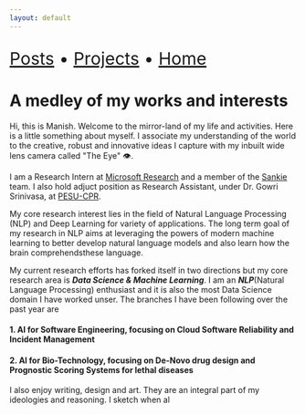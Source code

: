 ```yaml
---
layout: default
---
```


<p align="left" style="font-size:30px">
    <a href="./posts.html">Posts</a> •
    <a href="./projects.html"> Projects</a> •
    <a href="./index.html"> Home</a>
</p>


# A medley of my works and interests

Hi, this is Manish. Welcome to the mirror-land of my life and activities. Here is a little something about myself. I associate my understanding of the world to the creative, robust and innovative ideas I capture with my inbuilt wide lens camera called "The Eye" :eye:.

I am a Research Intern at [Microsoft Research](https://www.microsoft.com/en-us/research/) and a member of the [Sankie](https://www.microsoft.com/en-us/research/project/sankie/) team. I also hold adjuct position as Research Assistant, under Dr. Gowri Srinivasa, at [PESU-CPR](https://research.pes.edu/center-for-pattern-recognition/).

My core research interest lies in the field of Natural Language Processing (NLP) and Deep Learning for variety of applications. The long term goal of my research in NLP aims at leveraging the powers of modern machine learning to better develop natural language models and also learn how the brain comprehendsthese language.

My current research efforts has forked itself in two directions but my core research area is ***Data Science & Machine Learning***. I am an ***NLP***(Natural Language Processing) enthusiast and it is also the most Data Science domain I have worked unser. The branches I have been following over the past year are

#### 1. AI for Software Engineering, focusing on Cloud Software Reliability and Incident Management
#### 2. AI for Bio-Technology, focusing on De-Novo drug design and Prognostic Scoring Systems for lethal diseases

I also enjoy writing, design and art. They are an integral part of my ideologies and reasoning. I sketch when al